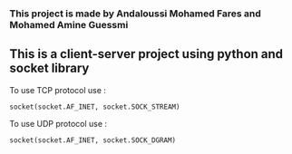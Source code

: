 ### This project is made by Andaloussi Mohamed Fares and Mohamed Amine Guessmi
## This is a client-server project using python and socket library 
To use TCP protocol use :
```
socket(socket.AF_INET, socket.SOCK_STREAM)
```

To use UDP protocol use : 
```
socket(socket.AF_INET, socket.SOCK_DGRAM)
```